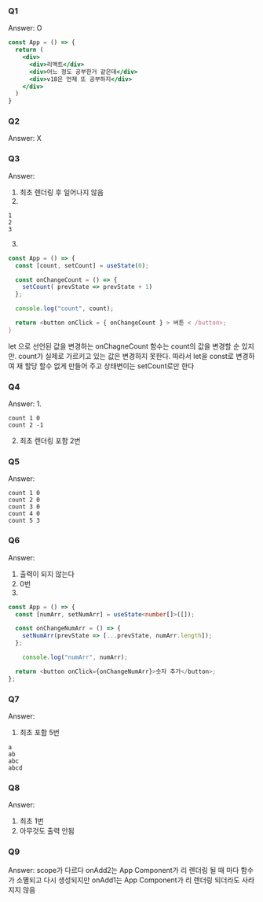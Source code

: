 ### Q1
Answer: O
```jsx
const App = () => {
  return (
    <div>
      <div>리액트</div>
      <div>어느 정도 공부한거 같은데</div>
      <div>v18은 언제 또 공부하지</div>
    </div>
  )
}
```

### Q2
Answer: X

### Q3
Answer: 
1. 최초 렌더링 후 일어나지 않음
2.  
```shell
1
2
3
```
3.
```js
const App = () => {
  const [count, setCount] = useState(0);

  const onChangeCount = () => {
    setCount( prevState => prevState + 1)
  };

  console.log("count", count);

  return <button onClick = { onChangeCount } > 버튼 < /button>;
}
```
let 으로 선언된 값을 변경하는  onChagneCount 함수는 count의 값을 변경할 순 있지만. count가 실제로 가르키고 있는 값은 변경하지 못한다.
따라서 let을 const로 변경하여 재 할당 할수 없게 만들어 주고 상태변이는 setCount로만 한다


### Q4
Answer:
1.
```shell
count 1 0
count 2 -1
```
2. 최초 렌더링 포함 2번

### Q5
Answer: 
```shell
count 1 0
count 2 0
count 3 0
count 4 0
count 5 3
```

### Q6
Answer: 
1. 출력이 되지 않는다
2. 0번
3. 
```ts
const App = () => {
  const [numArr, setNumArr] = useState<number[]>([]);

  const onChangeNumArr = () => {
    setNumArr(prevState => [...prevState, numArr.length]);
  };

	console.log("numArr", numArr);

  return <button onClick={onChangeNumArr}>숫자 추가</button>;
};
```

### Q7
Answer: 
1. 최초 포함 5번
```shell
a
ab
abc
abcd
```
### Q8
Answer: 
1. 최초 1번
2. 아무것도 출력 안됨

### Q9
Answer: scope가 다르다 onAdd2는  App Component가 리 렌더링 될 때 마다 함수가 소멸되고 다시 생성되지만
onAdd1는 App Component가 리 렌더링 되더라도 사라지지 않음 
